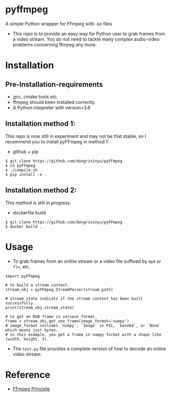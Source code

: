 # pyffmpeg
A simple Python wrapper for FFmpeg with .so files

- This repo is to provide an easy way for Python user to grab frames from a video stream. You do not need to tackle many complex audio-video problems concerning ffmpeg any more.


# Installation

## Pre-Installation-requirements

- gcc, cmake tools etc.
- ffmpeg should been installed correctly.
- A Python intepreter with version>3.6

## Installation method 1:

This repo is now still in experiment and may not be that stable, so I recommend you to install pyFFmpeg in method 1:

- github + pip
```
$ git clone https://github.com/dongrixinyu/pyFFmpeg
$ cd pyFFmpeg
$ ./compile.sh
$ pip install -e .
```

## Installation method 2:

This method is still in progress.

- dockerfile build
```
$ git clone https://github.com/dongrixinyu/pyFFmpeg
$ docker build .
```

# Usage

- To grab frames from an online stream or a video file suffixed by `mp4` or `flv`, etc.

```
import pyFFmpeg

# to build a stream context.
stream_obj = pyFFmpeg.StreamParser(stream_path)

# stream_state indicats if the stream context has been built successfully.
print(stream_obj.stream_state)

# to get an RGB frame in various format.
frame = stream_obj.get_one_frame(image_format='numpy')
# image_format includes `numpy`, `Image` in PIL, `base64`, or `None` which means just bytes.
# in this example, you get a frame in numpy format with a shape like (width, height, 3).

```

- The `test.py` file provides a complete version of how to decode an online video stream.


# Reference

- [FFmpeg Principle](https://github.com/lokenetwork/FFmpeg-Principle)
